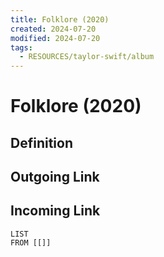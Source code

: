 ```yaml
---
title: Folklore (2020)
created: 2024-07-20
modified: 2024-07-20
tags:
  - RESOURCES/taylor-swift/album
---
```

# Folklore (2020)
## Definition

## Outgoing Link

## Incoming Link
```dataview
LIST
FROM [[]]
``` 
